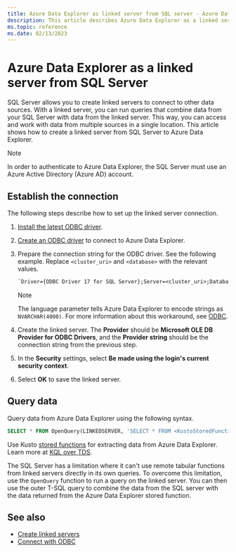 ```yaml
---
title: Azure Data Explorer as linked server from SQL server - Azure Data Explorer
description: This article describes Azure Data Explorer as a linked server from the SQL server.
ms.topic: reference
ms.date: 02/13/2023
---
```

# Azure Data Explorer as a linked server from SQL Server

SQL Server allows you to create linked servers to connect to other data sources. With a linked server, you can run queries that combine data from your SQL Server with data from the linked server. This way, you can access and work with data from multiple sources in a single location. This article shows how to create a linked server from SQL Server to Azure Data Explorer.

> [!NOTE]
> In order to authenticate to Azure Data Explorer, the SQL Server must use an Azure Active Directory (Azure AD) account.

## Establish the connection

The following steps describe how to set up the linked server connection.

1. [Install the latest ODBC driver]( https://aka.ms/downloadmsodbcsql).
1. [Create an ODBC driver](connect-odbc.md) to connect to Azure Data Explorer.
1. Prepare the connection string for the ODBC driver. See the following example. Replace `<cluster_uri>` and `<database>` with the relevant values.

    ```txt
    `Driver={ODBC Driver 17 for SQL Server};Server=<cluster_uri>;Database=<database>;Authentication=ActiveDirectoryIntegrated;Language=any@MaxStringSize:4000`. 
    ```

    > [!NOTE]
    > The language parameter tells Azure Data Explorer to encode strings as `NVARCHAR(4000)`. For more information about this workaround, see [ODBC](connect-odbc.md).

1. Create the linked server. The **Provider** should be **Microsoft OLE DB Provider for ODBC Drivers**, and the **Provider string** should be the connection string from the previous step.
1. In the **Security** settings, select **Be made using the login's current security context**.
1. Select **OK** to save the linked server.

## Query data

Query data from Azure Data Explorer using the following syntax.

```sql
SELECT * FROM OpenQuery(LINKEDSERVER, 'SELECT * FROM <KustoStoredFunction>[(<Parameters>)]')
```

Use Kusto [stored functions](kusto/query/schema-entities/stored-functions.md) for extracting data from Azure Data Explorer. Learn more at [KQL over TDS](kusto/api/tds/tdskql.md).

The SQL Server has a limitation where it can't use remote tabular functions from linked servers directly in its own queries. To overcome this limitation, use the `OpenQuery` function to run a query on the linked server. You can then use the outer T-SQL query to combine the data from the SQL server with the data returned from the Azure Data Explorer stored function.

## See also

* [Create linked servers](/sql/relational-databases/linked-servers/create-linked-servers-sql-server-database-engine)
* [Connect with ODBC](connect-odbc.md)
